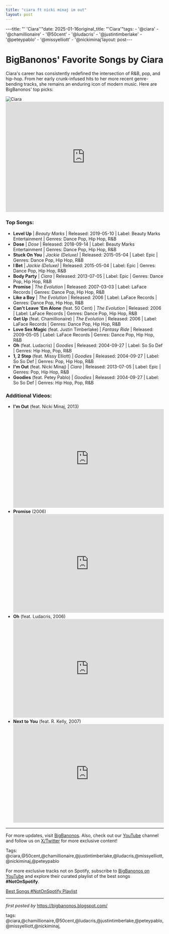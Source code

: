 ```yaml
---
title: "ciara ft nicki minaj im out"
layout: post
---
```

---title: "' 'Ciara''"date: 2025-01-16original_title: "'Ciara'"tags:  - '@ciara'  - '@chamillionaire'  - '@50cent'  - '@ludacris'  - '@justintimberlake'  - '@peteypablo'  - '@missyelliott'  - '@nickiminaj'layout: post---<!-- Title of the Post --><h1>BigBanonos' Favorite Songs by Ciara</h1> <!-- Introductory Text --><p>Ciara's career has consistently redefined the intersection of R&B, pop, and hip-hop. From her early crunk-infused hits to her more recent genre-bending tracks, she remains an enduring icon of modern music. Here are BigBanonos' top picks:</p> <!-- Featured Image --><div> <img src="https://i.scdn.co/image/ab67616d00001e02e2188625818737d76d5594c1" alt="Ciara"></div> <!-- Spotify Embed --><div> <iframe src="https://open.spotify.com/embed/playlist/1Wju5ggBxZqjyI8fjNCU53?utm_source=generator" width="100%" height="352" frameBorder="0" allowfullscreen="" allow="autoplay; clipboard-write; encrypted-media; fullscreen; picture-in-picture" loading="lazy"></iframe></div> <!-- Song Information --><h3>Top Songs:</h3><ul> <li><strong>Level Up</strong> | <em>Beauty Marks</em> | Released: 2019-05-10 | Label: Beauty Marks Entertainment | Genres: Dance Pop, Hip Hop, R&B</li> <li><strong>Dose</strong> | <em>Dose</em> | Released: 2018-09-14 | Label: Beauty Marks Entertainment | Genres: Dance Pop, Hip Hop, R&B</li> <li><strong>Stuck On You</strong> | <em>Jackie (Deluxe)</em> | Released: 2015-05-04 | Label: Epic | Genres: Dance Pop, Hip Hop, R&B</li> <li><strong>I Bet</strong> | <em>Jackie (Deluxe)</em> | Released: 2015-05-04 | Label: Epic | Genres: Dance Pop, Hip Hop, R&B</li> <li><strong>Body Party</strong> | <em>Ciara</em> | Released: 2013-07-05 | Label: Epic | Genres: Dance Pop, Hip Hop, R&B</li> <li><strong>Promise</strong> | <em>The Evolution</em> | Released: 2007-03-03 | Label: LaFace Records | Genres: Dance Pop, Hip Hop, R&B</li> <li><strong>Like a Boy</strong> | <em>The Evolution</em> | Released: 2006 | Label: LaFace Records | Genres: Dance Pop, Hip Hop, R&B</li> <li><strong>Can't Leave 'Em Alone</strong> (feat. 50 Cent) | <em>The Evolution</em> | Released: 2006 | Label: LaFace Records | Genres: Dance Pop, Hip Hop, R&B</li> <li><strong>Get Up</strong> (feat. Chamillionaire) | <em>The Evolution</em> | Released: 2006 | Label: LaFace Records | Genres: Dance Pop, Hip Hop, R&B</li> <li><strong>Love Sex Magic</strong> (feat. Justin Timberlake) | <em>Fantasy Ride</em> | Released: 2009-05-05 | Label: LaFace Records | Genres: Dance Pop, Hip Hop, R&B</li> <li><strong>Oh</strong> (feat. Ludacris) | <em>Goodies</em> | Released: 2004-09-27 | Label: So So Def | Genres: Hip Hop, Pop, R&B</li> <li><strong>1, 2 Step</strong> (feat. Missy Elliott) | <em>Goodies</em> | Released: 2004-09-27 | Label: So So Def | Genres: Pop, Hip Hop, R&B</li> <li><strong>I'm Out</strong> (feat. Nicki Minaj) | <em>Ciara</em> | Released: 2013-07-05 | Label: Epic | Genres: Pop, Hip Hop, R&B</li> <li><strong>Goodies</strong> (feat. Petey Pablo) | <em>Goodies</em> | Released: 2004-09-27 | Label: So So Def | Genres: Hip Hop, Pop, R&B</li></ul> <!-- Additional YouTube Embeds --><h3>Additional Videos:</h3><ul> <li><strong>I'm Out</strong> (feat. Nicki Minaj, 2013) <iframe allowfullscreen="" frameborder="0" height="315" src="https://www.youtube.com/embed/r72henzYSPM" width="100%"></iframe> </li> <li><strong>Promise</strong> (2006) <iframe allowfullscreen="" frameborder="0" height="315" src="https://www.youtube.com/embed/UcGWy7xUZQE" width="100%"></iframe> </li> <li><strong>Oh</strong> (feat. Ludacris, 2006) <iframe allowfullscreen="" frameborder="0" height="315" src="https://www.youtube.com/embed/Hr4wz4-27PY" width="100%"></iframe> </li> <li><strong>Next to You</strong> (feat. R. Kelly, 2007) <iframe allowfullscreen="" frameborder="0" height="315" src="https://www.youtube.com/embed/saO_-KJQg5s" width="100%"></iframe> </li></ul> <!-- Footer Links --><hr /><p>For more updates, visit <a href="https://bigbanonos.blogspot.com/" target="_blank">BigBanonos</a>. Also, check out our <a href="https://www.youtube.com/@BigBanonos" target="_blank">YouTube</a> channel and follow us on <a href="https://x.com/bigbanonos" target="_blank">X/Twitter</a> for more exclusive content!</p> <!-- Tags --><p>Tags: @ciara,@50cent,@chamillionaire,@justintimberlake,@ludacris,@missyelliott,@nickiminaj,@peteypablo</p><!--Subscribe and Playlist Links--><div>    <p>For more exclusive tracks not on Spotify, subscribe to <a href="https://www.youtube.com/@BigBanonos" target="_blank">BigBanonos on YouTube</a> and explore their curated playlist of the best songs <strong>#NotOnSpotify</strong>.</p>    <p><a href="https://www.youtube.com/playlist?list=PLtuNtuTatqI0kFahUCbtbfenC_ET5O_tr" target="_blank">Best Songs #NotOnSpotify Playlist<br /></a></p></div><hr /><p><em>first posted by</em> <a href="https://bigbanonos.blogspot.com/" rel="noopener" target="_new">https://bigbanonos.blogspot.com/</a></p><p>tags: @ciara,@chamillionaire,@50cent,@ludacris,@justintimberlake,@peteypablo,@missyelliott,@nickiminaj,</p>